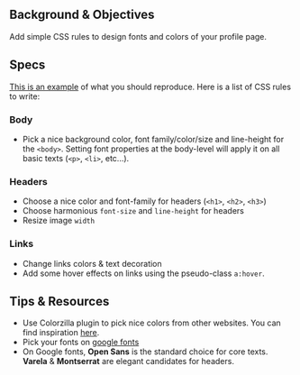 ## Background & Objectives

Add simple CSS rules to design fonts and colors of your profile page.

## Specs

[This is an example](https://lewagon.github.io/html-css-challenges/02-fonts-colors-new/) of what you should reproduce. Here is a list of CSS rules to write:


### Body
- Pick a nice background color, font family/color/size and line-height for the `<body>`. Setting font properties at the body-level will apply it on all basic texts (`<p>`, `<li>`, etc...).

### Headers
- Choose a nice color and font-family for headers (`<h1>`, `<h2>`, `<h3>`)
- Choose harmonious `font-size` and `line-height` for headers
- Resize image `width`

### Links
- Change links colors & text decoration
- Add some hover effects on links using the pseudo-class `a:hover`.

## Tips & Resources

- Use Colorzilla plugin to pick nice colors from other websites. You can find inspiration [here](http://www.flatuicolorpicker.com/).
- Pick your fonts on [google fonts](https://www.google.com/fonts)
- On Google fonts, **Open Sans** is the standard choice for core texts. **Varela** & **Montserrat** are elegant candidates for headers.
